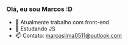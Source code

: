### Olá, eu sou Marcos :D



- 🔭 Atualmente trabalho com front-end
- 🌱 Estudando JS 
- 📫 Contato: marcoslima0511@outlook.com

